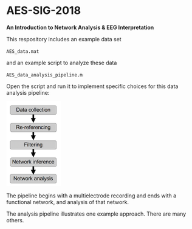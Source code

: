 # AES-SIG-2018
**An Introduction to Network Analysis & EEG Interpretation**

This respository includes an example data set 

`AES_data.mat`

and an example script to analyze these data

`AES_data_analysis_pipeline.m`

Open the script and run it to implement specific choices for this data analysis pipeline:

![](images/pipeline.png)

The pipeline begins with a multielectrode recording and ends with a functional network, and analysis of that network.

The analysis pipeline illustrates one example approach. There are many others.
